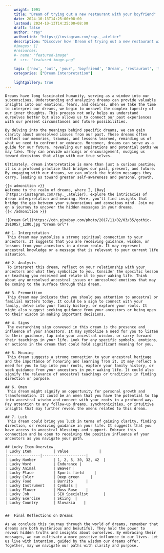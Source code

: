 ```yaml
---
    weight: 1991
    title: "Dream of trying out a new restaurant with your boyfriend"  # Assuming 'title' column exists
    date: 2024-10-13T14:25:00+08:00
    lastmod: 2024-10-13T14:25:00+08:00
    draft: false
    author: "ray"
    authorLink: "https://instagram.com/ray._.atelier"
    description: "Discover how 'Dream of trying out a new restaurant with your boyfriend' can interpret your future and uncover its significant meanings in your life."
    #images: []
    #resources:
    #- name: "featured-image"
    #  src: "featured-image.png"
    
    tags: ['new', 'out', 'your', 'boyfriend', 'Dream', 'restaurant', 'trying', 'a', 'of', 'with']
    categories: ["Dream Interpretation"]
    
    lightgallery: true
---
```

    
    Dreams have long fascinated humanity, serving as a window into our subconscious. Understanding and analyzing dreams can provide valuable insights into our emotions, fears, and desires. When we take the time to interpret our dreams, we begin to unravel the complex tapestry of our inner thoughts. This process not only helps us understand ourselves better but also allows us to connect our past experiences with our present circumstances and future possibilities.
    
    By delving into the meanings behind specific dreams, we can gain clarity about unresolved issues from our past. These dreams often reflect our memories, traumas, and lessons learned, reminding us of what we need to confront or embrace. Moreover, dreams can serve as a guide for our future, revealing our aspirations and potential paths we may take. They can provide warnings or encouragement, nudging us toward decisions that align with our true selves.
    
    Ultimately, dream interpretation is more than just a curious pastime; it is a profound practice that bridges our past, present, and future. By engaging with our dreams, we can unlock the hidden messages they carry, leading us toward greater self-awareness and personal growth.
    
    {{< admonition >}}
    Welcome to the realm of dreams, where I, [Ray](https://instagram.com/ray._.atelier), explore the intricacies of dream interpretation and meaning. Here, you’ll find insights that bridge the gap between your subconscious and conscious mind. Join me on a journey to uncover the hidden messages in your dreams.
    {{< /admonition >}}
    
    ![Dream Grl](https://cdn.pixabay.com/photo/2017/11/02/03/35/gothic-2910057_1280.jpg "Dream Grl")
    
    ## 1. Interpretation
     This dream may symbolize a strong spiritual connection to your ancestors. It suggests that you are receiving guidance, wisdom, or lessons from your ancestors in a dream realm. It may represent ancestral knowledge or a message that is relevant to your current life situation.
    
    ## 2. Analysis
     To interpret this dream, reflect on your relationship with your ancestors and what they symbolize to you. Consider the specific lesson or teaching you received and relate it to your waking life. Think about any unresolved ancestral issues or unresolved emotions that may be coming to the surface through this dream.
    
    ## 3. Premonition
     This dream may indicate that you should pay attention to ancestral or familial matters today. It could be a sign to connect with your family, delve into your family history, or explore your roots. It might also suggest seeking guidance from your ancestors or being open to their wisdom in making important decisions.
    
    ## 4. Signs
     The overarching sign conveyed in this dream is the presence and influence of your ancestors. It may symbolize a need for you to listen to their guidance, tap into your ancestral wisdom, or carry forward their teachings in your life. Look for any specific symbols, emotions, or actions in the dream that could hold significant meaning for you.
    
    ## 5. Meaning
     This dream suggests a strong connection to your ancestral heritage and the importance of honoring and learning from it. It may reflect a need for you to tap into your roots, explore your family history, or seek guidance from your ancestors in your waking life. It could also signify the relevance of ancestral teachings or traditions in finding direction or purpose.
    
    ## 6. Omen
     This dream might signify an opportunity for personal growth and transformation. It could be an omen that you have the potential to tap into ancestral wisdom and connect with your roots in a profound way. Pay attention to any follow-up dreams, synchronicities, or intuitive insights that may further reveal the omens related to this dream.
    
    ## 7. Luck
     This dream could bring you luck in terms of gaining clarity, finding direction, or receiving guidance in your life. It suggests that you have access to ancestral blessings and support. Embrace this connection and be open to receiving the positive influence of your ancestors as you navigate your path.
    
    ## Lucky Item Overview
    | Lucky Item          | Value              |
    |---------------|--------------------|
    | Lucky Number        | 1, 2, 5, 30, 32, 42  |
    | Lucky Word          | Endurance |
    | Lucky Animal        | Beaver |
    | Lucky Place         | Sports field     |
    | Lucky Color         | Deep green     |
    | Lucky Food          | Burrito      |
    | Lucky Instrument    | Cymbals |
    | Lucky Flower        | Moss Rose    |
    | Lucky Job           | SEO Specialist       |
    | Lucky Exercise      | Skiing  |
    | Lucky Country       | Slovakia    |
    
    
    ##  Final Reflections on Dreams
    
    As we conclude this journey through the world of dreams, remember that dreams are both mysterious and beautiful. They hold the power to reveal hidden truths and insights about ourselves. By embracing their messages, we can cultivate a more positive influence in our lives. Let us live with intention, guided by the wisdom our dreams offer. Together, may we navigate our paths with clarity and purpose.
    